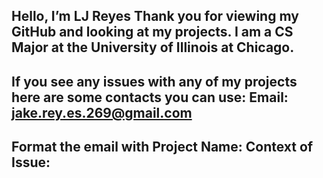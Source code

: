 Hello, I’m LJ Reyes
Thank you for viewing my GitHub and looking at my projects.
I am a CS Major at the University of Illinois at Chicago.
-
If you see any issues with any of my projects here are some contacts you can use:
Email: jake.rey.es.269@gmail.com
-
Format the email with
Project Name:
Context of Issue:
-
